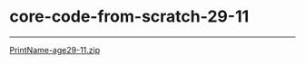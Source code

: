 # core-code-from-scratch-29-11

---
[PrintName-age29-11.zip](https://github.com/ChatoUrt/core-code-from-scratch-29-11/files/10118482/PrintName-age29-11.zip)
